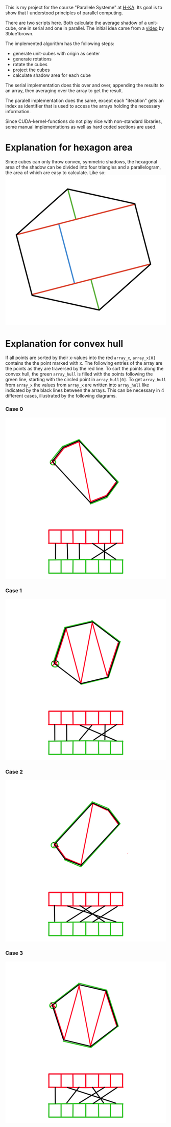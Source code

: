 This is my project for the course "Parallele Systeme" at [H-KA](https://www.h-ka.de/).
Its goal is to show that I understood principles of parallel computing. 

There are two scripts here. Both calculate the average shadow of a unit-cube, one in serial and one in parallel. The initial idea came from a [video](https://www.youtube.com/watch?v=ltLUadnCyi0) by 3blue1brown. 

The implemented algorithm has the following steps:
* generate unit-cubes with origin as center
* generate rotations 
* rotate the cubes
* project the cubes
* calculate shadow area for each cube

The serial implementation does this over and over, appending the results to an array, then averaging over the array to get the result.

The paralell implementation does the same, except each "iteration" gets an index as identifier that is used to access the arrays holding the necessary information.

Since CUDA-kernel-functions do not play nice with non-standard libraries, some manual implementations as well as hard coded sections are used.

# Explanation for hexagon area
Since cubes can only throw convex, symmetric shadows, the hexagonal area of the shadow can be divided into four triangles and a parallelogram, the area of which are easy to calculate. Like so:
![division of hexagon](hexagon_area.png)

# Explanation for convex hull

If all points are sorted by their x-values into the red `array_x`, `array_x[0]` contains the the point marked with x. The following entries of the array are the points as they are traversed by the red line.
To sort the points along the convex hull, the green `array_hull` is filled with the points following the green line, starting with the circled point in `array_hull[0]`. To get `array_hull` from `array_x` the values from `array_x` are written into `array_hull` like indicated by the black lines between the arrays. This can be necessary in 4 different cases, illustrated by the following diagrams.

### Case 0
![case 0](case_0.png)

### Case 1
![case 1](case_1.png)

### Case 2
![case 2](case_2.png)

### Case 3
![case 3](case_3.png)
